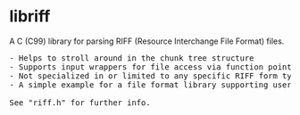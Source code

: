 # libriff
A C (C99) library for parsing RIFF (Resource Interchange File Format) files.  

<pre>
- Helps to stroll around in the chunk tree structure
- Supports input wrappers for file access via function pointers, file and memory input is built in
- Not specialized in or limited to any specific RIFF form type, like WAVE
- A simple example for a file format library supporting user defined input wrappers

See "riff.h" for further info.
</pre>
